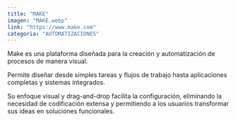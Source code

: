 ```yaml
---
title: "MAKE"
imagen: "MAKE.webp"
link: "https://www.make.com"
categoria: "AUTOMATIZACIONES"
---
```


Make es una plataforma diseñada para la creación y automatización de procesos de manera visual. 

Permite diseñar desde simples tareas y flujos de trabajo hasta aplicaciones completas y sistemas integrados. 

Su enfoque visual y drag-and-drop facilita la configuración, eliminando la necesidad de codificación extensa y permitiendo a los usuarios transformar sus ideas en soluciones funcionales.